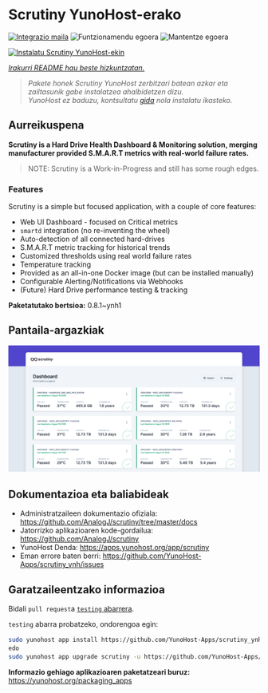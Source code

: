<!--
Ohart ongi: README hau automatikoki sortu da <https://github.com/YunoHost/apps/tree/master/tools/readme_generator>ri esker
EZ editatu eskuz.
-->

# Scrutiny YunoHost-erako

[![Integrazio maila](https://dash.yunohost.org/integration/scrutiny.svg)](https://ci-apps.yunohost.org/ci/apps/scrutiny/) ![Funtzionamendu egoera](https://ci-apps.yunohost.org/ci/badges/scrutiny.status.svg) ![Mantentze egoera](https://ci-apps.yunohost.org/ci/badges/scrutiny.maintain.svg)

[![Instalatu Scrutiny YunoHost-ekin](https://install-app.yunohost.org/install-with-yunohost.svg)](https://install-app.yunohost.org/?app=scrutiny)

*[Irakurri README hau beste hizkuntzatan.](./ALL_README.md)*

> *Pakete honek Scrutiny YunoHost zerbitzari batean azkar eta zailtasunik gabe instalatzea ahalbidetzen dizu.*  
> *YunoHost ez baduzu, kontsultatu [gida](https://yunohost.org/install) nola instalatu ikasteko.*

## Aurreikuspena

**Scrutiny is a Hard Drive Health Dashboard & Monitoring solution, merging manufacturer provided S.M.A.R.T metrics with real-world failure rates.**

> NOTE: Scrutiny is a Work-in-Progress and still has some rough edges.

### Features

Scrutiny is a simple but focused application, with a couple of core features:

- Web UI Dashboard - focused on Critical metrics
- `smartd` integration (no re-inventing the wheel)
- Auto-detection of all connected hard-drives
- S.M.A.R.T metric tracking for historical trends
- Customized thresholds using real world failure rates
- Temperature tracking
- Provided as an all-in-one Docker image (but can be installed manually)
- Configurable Alerting/Notifications via Webhooks
- (Future) Hard Drive performance testing & tracking


**Paketatutako bertsioa:** 0.8.1~ynh1

## Pantaila-argazkiak

![Scrutiny(r)en pantaila-argazkia](./doc/screenshots/dashboard.png)

## Dokumentazioa eta baliabideak

- Administratzaileen dokumentazio ofiziala: <https://github.com/AnalogJ/scrutiny/tree/master/docs>
- Jatorrizko aplikazioaren kode-gordailua: <https://github.com/AnalogJ/scrutiny>
- YunoHost Denda: <https://apps.yunohost.org/app/scrutiny>
- Eman errore baten berri: <https://github.com/YunoHost-Apps/scrutiny_ynh/issues>

## Garatzaileentzako informazioa

Bidali `pull request`a [`testing` abarrera](https://github.com/YunoHost-Apps/scrutiny_ynh/tree/testing).

`testing` abarra probatzeko, ondorengoa egin:

```bash
sudo yunohost app install https://github.com/YunoHost-Apps/scrutiny_ynh/tree/testing --debug
edo
sudo yunohost app upgrade scrutiny -u https://github.com/YunoHost-Apps/scrutiny_ynh/tree/testing --debug
```

**Informazio gehiago aplikazioaren paketatzeari buruz:** <https://yunohost.org/packaging_apps>
